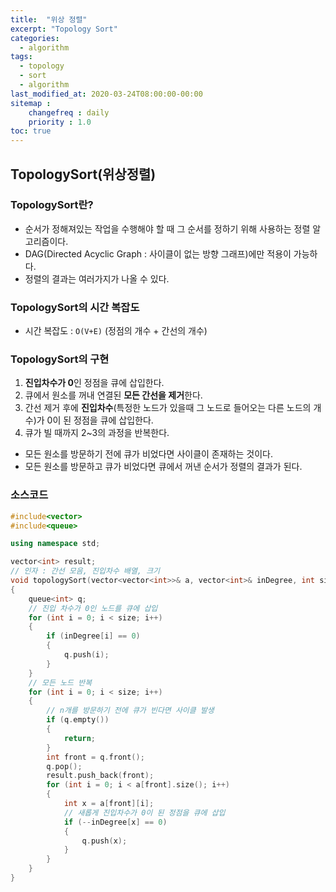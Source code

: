 ```yaml
---
title:  "위상 정렬"
excerpt: "Topology Sort"
categories:
  - algorithm
tags:
  - topology
  - sort
  - algorithm
last_modified_at: 2020-03-24T08:00:00-00:00
sitemap :
    changefreq : daily
    priority : 1.0
toc: true
---
```


## TopologySort(위상정렬)
### TopologySort란?
- 순서가 정해져있는 작업을 수행해야 할 때 그 순서를 정하기 위해 사용하는 정렬 알고리즘이다.
- DAG(Directed Acyclic Graph : 사이클이 없는 방향 그래프)에만 적용이 가능하다.
- 정렬의 결과는 여러가지가 나올 수 있다.

### TopologySort의 시간 복잡도
- 시간 복잡도 : `O(V+E)` (정점의 개수 + 간선의 개수)

### TopologySort의 구현
1. **진입차수가 0**인 정점을 큐에 삽입한다.
2. 큐에서 원소를 꺼내 연결된 **모든 간선을 제거**한다.
3. 간선 제거 후에 **진입차수**(특정한 노드가 있을때 그 노드로 들어오는 다른 노드의 개수)가 0이 된 정점을 큐에 삽입한다.
4. 큐가 빌 때까지 2~3의 과정을 반복한다.

- 모든 원소를 방문하기 전에 큐가 비었다면 사이클이 존재하는 것이다.
- 모든 원소를 방문하고 큐가 비었다면 큐에서 꺼낸 순서가 정렬의 결과가 된다.

### 소스코드
```cpp
#include<vector>
#include<queue>

using namespace std;

vector<int> result;
// 인자 : 간선 모음, 진입차수 배열, 크기
void topologySort(vector<vector<int>>& a, vector<int>& inDegree, int size)
{
    queue<int> q;
    // 진입 차수가 0인 노드를 큐에 삽입
    for (int i = 0; i < size; i++)
    {
        if (inDegree[i] == 0)
        {
            q.push(i);
        }
    }
    // 모든 노드 반복
    for (int i = 0; i < size; i++)
    {
        // n개를 방문하기 전에 큐가 빈다면 사이클 발생
        if (q.empty())
        {
            return;
        }
        int front = q.front();
        q.pop();
        result.push_back(front);
        for (int i = 0; i < a[front].size(); i++)
        {
            int x = a[front][i];
            // 새롭게 진입차수가 0이 된 정점을 큐에 삽입
            if (--inDegree[x] == 0)
            {
                q.push(x);
            }
        }
    }
}
```